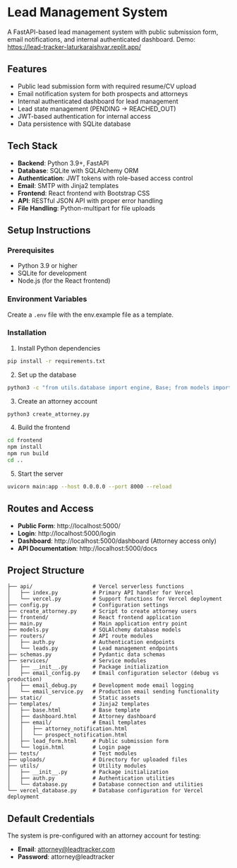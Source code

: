 # Lead Management System

A FastAPI-based lead management system with public submission form, email notifications, and internal authenticated dashboard.
Demo: https://lead-tracker-laturkaraishvar.replit.app/

## Features

- Public lead submission form with required resume/CV upload
- Email notification system for both prospects and attorneys
- Internal authenticated dashboard for lead management
- Lead state management (PENDING → REACHED_OUT)
- JWT-based authentication for internal access
- Data persistence with SQLite database

## Tech Stack

- **Backend**: Python 3.9+, FastAPI
- **Database**: SQLite with SQLAlchemy ORM
- **Authentication**: JWT tokens with role-based access control
- **Email**: SMTP with Jinja2 templates
- **Frontend**: React frontend with Bootstrap CSS
- **API**: RESTful JSON API with proper error handling
- **File Handling**: Python-multipart for file uploads

## Setup Instructions

### Prerequisites

- Python 3.9 or higher
- SQLite for development
- Node.js (for the React frontend)

### Environment Variables

Create a `.env` file with the env.example file as a template.

### Installation

1. Install Python dependencies
```bash
pip install -r requirements.txt
```

2. Set up the database
```bash
python3 -c "from utils.database import engine, Base; from models import User, Lead; Base.metadata.create_all(bind=engine)"
```

3. Create an attorney account
```bash
python3 create_attorney.py
```

4. Build the frontend
```bash
cd frontend
npm install
npm run build
cd ..
```

5. Start the server
```bash
uvicorn main:app --host 0.0.0.0 --port 8000 --reload
```

## Routes and Access

- **Public Form**: http://localhost:5000/
- **Login**: http://localhost:5000/login
- **Dashboard**: http://localhost:5000/dashboard (Attorney access only)
- **API Documentation**: http://localhost:5000/docs

## Project Structure

```
├── api/                   # Vercel serverless functions
│   ├── index.py           # Primary API handler for Vercel
│   └── vercel.py          # Support functions for Vercel deployment
├── config.py              # Configuration settings
├── create_attorney.py     # Script to create attorney users
├── frontend/              # React frontend application
├── main.py                # Main application entry point
├── models.py              # SQLAlchemy database models
├── routers/               # API route modules
│   ├── auth.py            # Authentication endpoints
│   └── leads.py           # Lead management endpoints
├── schemas.py             # Pydantic data schemas
├── services/              # Service modules
│   ├── __init__.py        # Package initialization
│   ├── email_config.py    # Email configuration selector (debug vs production)
│   ├── email_debug.py     # Development mode email logging
│   └── email_service.py   # Production email sending functionality
├── static/                # Static assets
├── templates/             # Jinja2 templates
│   ├── base.html          # Base template
│   ├── dashboard.html     # Attorney dashboard
│   ├── email/             # Email templates
│   │   ├── attorney_notification.html
│   │   └── prospect_notification.html
│   ├── lead_form.html     # Public submission form
│   └── login.html         # Login page
├── tests/                 # Test modules
├── uploads/               # Directory for uploaded files
├── utils/                 # Utility modules
│   ├── __init__.py        # Package initialization
│   ├── auth.py            # Authentication utilities
│   └── database.py        # Database connection and utilities
└── vercel_database.py     # Database configuration for Vercel deployment
```

## Default Credentials

The system is pre-configured with an attorney account for testing:

- **Email**: attorney@leadtracker.com
- **Password**: attorney@leadtracker

